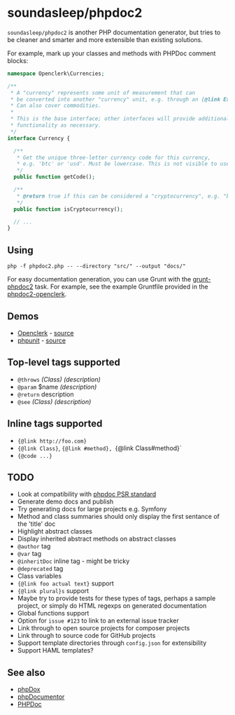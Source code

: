 soundasleep/phpdoc2
===================

`soundasleep/phpdoc2` is another PHP documentation generator, but tries to be cleaner
and smarter and more extensible than existing solutions.

For example, mark up your classes and methods with PHPDoc comment blocks:

```php
namespace Openclerk\Currencies;

/**
 * A "currency" represents some unit of measurement that can
 * be converted into another "currency" unit, e.g. through an {@link Exchange}.
 * Can also cover commodities.
 *
 * This is the base interface; other interfaces will provide additional
 * functionality as necessary.
 */
interface Currency {

  /**
   * Get the unique three-letter currency code for this currency,
   * e.g. 'btc' or 'usd'. Must be lowercase. This is not visible to users.
   */
  public function getCode();

  /**
   * @return true if this can be considered a "cryptocurrency", e.g. "btc"
   */
  public function isCryptocurrency();

  // ...
}
```

## Using

```
php -f phpdoc2.php -- --directory "src/" --output "docs/"
```

For easy documentation generation, you can use Grunt with the [grunt-phpdoc2](https://github.com/soundasleep/grunt-phpdoc2) task.
For example, see the example Gruntfile provided in the [phpdoc2-openclerk](https://github.com/soundasleep/phpdoc2-openclerk/blob/gh-pages/Gruntfile.coffee).

## Demos

* [Openclerk](http://soundasleep.github.io/phpdoc2-openclerk/docs/index.html) - [source](https://github.com/soundasleep/phpdoc2-openclerk)
* [phpunit](http://soundasleep.github.io/phpdoc2-phpunit/docs/index.html) - [source](https://github.com/soundasleep/phpdoc2-phpunit)

## Top-level tags supported

* `@throws` _(Class)_ _(description)_
* `@param` $name _(description)_
* `@return` description
* `@see` _(Class)_ _(description)_

## Inline tags supported

* `{@link http://foo.com}`
* `{@link Class}`, `{@link #method}, `{@link Class#method}`
* `{@code ...}`

## TODO

* Look at compatibility with [phpdoc PSR standard](https://github.com/phpDocumentor/fig-standards/blob/master/proposed/phpdoc.md)
* Generate demo docs and publish
* Try generating docs for large projects e.g. Symfony
* Method and class summaries should only display the first sentance of the 'title' doc
* Highlight abstract classes
* Display inherited abstract methods on abstract classes
* `@author` tag
* `@var` tag
* `@inheritDoc` inline tag - might be tricky
* `@deprecated` tag
* Class variables
* `{@link foo actual text}` support
* `{@link plural}s` support
* Maybe try to provide tests for these types of tags, perhaps a sample project, or simply do HTML regexps on generated documentation
* Global functions support
* Option for `issue #123` to link to an external issue tracker
* Link through to open source projects for composer projects
* Link through to source code for GitHub projects
* Support template directories through `config.json` for extensibility
* Support HAML templates?

## See also

- [phpDox](http://phpdox.de/)
- [phpDocumentor](http://www.phpdoc.org/)
- [PHPDoc](http://www.phpdoc.de/)

